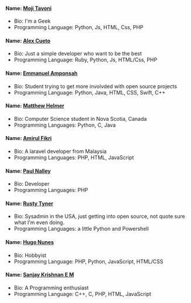 
#### Name: [Moji Tavoni](https://github.com/mojtabatmj)
- Bio: I'm a Geek
- Programming Language: Python, Js, HTML, Css, PHP

#### Name: [Alex Cueto](https://github.com/iCueto)
- Bio: Just a simple developer who want to be the best
- Programming Language: Ruby, Python, Js, HTML/Css, PHP

#### Name: [Emmanuel Amponsah](https://github.com/Latterization)
- Bio: Student trying to get more involvded with open source projects
- Programming Language: Python, Java, HTML, CSS, Swift, C++

#### Name: [Matthew Helmer](https://github.com/MatthewHelmer)
- Bio: Computer Science student in Nova Scotia, Canada
- Programming Languages: Python, C, Java

#### Name: [Amirul Fikri](https://github.com/buzzfizz)
- Bio: A laravel developer from Malaysia
- Programming Languages: PHP, HTML, JavaScript

#### Name: [Paul Nalley](https://github.com/nalleypa)
- Bio: Developer
- Programming Languages: PHP

#### Name: [Rusty Tyner](https://github.com/rtyner)
- Bio: Sysadmin in the USA, just getting into open source, not quote sure what I'm even doing.
- Programming Languages: a little Python and Powershell

#### Name: [Hugo Nunes](https://github.com/GitHugop)
- Bio: Hobbyist
- Programming Language: PHP, Python, JavaScript, HTML/CSS

#### Name: [Sanjay Krishnan E M](https://github.com/sanjay1999)
- Bio: A Programming enthusiast
- Programming Language: C++, C, PHP, HTML, JavaScript
